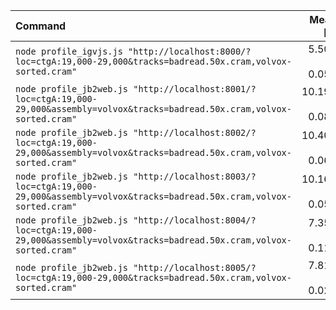 | Command | Mean [s] | Min [s] | Max [s] | Relative |
|:---|---:|---:|---:|---:|
| `node profile_igvjs.js "http://localhost:8000/?loc=ctgA:19,000-29,000&tracks=badread.50x.cram,volvox-sorted.cram"` | 5.504 ± 0.052 | 5.443 | 5.571 | 1.00 |
| `node profile_jb2web.js "http://localhost:8001/?loc=ctgA:19,000-29,000&assembly=volvox&tracks=badread.50x.cram,volvox-sorted.cram"` | 10.199 ± 0.081 | 10.085 | 10.267 | 1.85 ± 0.02 |
| `node profile_jb2web.js "http://localhost:8002/?loc=ctgA:19,000-29,000&assembly=volvox&tracks=badread.50x.cram,volvox-sorted.cram"` | 10.401 ± 0.062 | 10.324 | 10.458 | 1.89 ± 0.02 |
| `node profile_jb2web.js "http://localhost:8003/?loc=ctgA:19,000-29,000&assembly=volvox&tracks=badread.50x.cram,volvox-sorted.cram"` | 10.160 ± 0.050 | 10.121 | 10.233 | 1.85 ± 0.02 |
| `node profile_jb2web.js "http://localhost:8004/?loc=ctgA:19,000-29,000&assembly=volvox&tracks=badread.50x.cram,volvox-sorted.cram"` | 7.359 ± 0.119 | 7.214 | 7.501 | 1.34 ± 0.03 |
| `node profile_jb2web.js "http://localhost:8005/?loc=ctgA:19,000-29,000&tracks=badread.50x.cram,volvox-sorted.cram"` | 7.814 ± 0.024 | 7.784 | 7.835 | 1.42 ± 0.01 |
